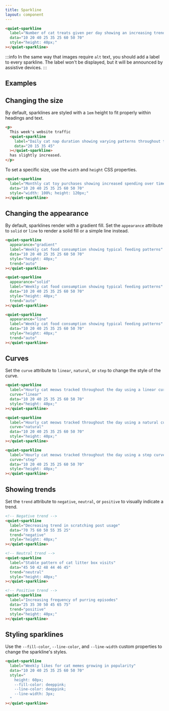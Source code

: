 ```yaml
---
title: Sparkline
layout: component
---
```


```html {.example}
<quiet-sparkline 
  label="Number of cat treats given per day showing an increasing trend"
  data="10 20 40 25 35 25 60 50 70"
  style="height: 40px;"
></quiet-sparkline>
```

:::info
In the same way that images require `alt` text, you should add a label to every sparkline. The label won't be displayed, but it will be announced by assistive devices.
:::

## Examples

## Changing the size

By default, sparklines are styled with a `1em` height to fit properly within headings and text.

```html {.example}
<p>
  This week's website traffic
  <quiet-sparkline 
    label="Daily cat nap duration showing varying patterns throughout the week"
    data="20 15 35 45"
  ></quiet-sparkline>  
  has slightly increased.
</p>
```

To set a specific size, use the `width` and `height` CSS properties.

```html {.example}
<quiet-sparkline 
  label="Monthly cat toy purchases showing increased spending over time"
  data="10 20 40 25 35 25 60 50 70" 
  style="width: 100%; height: 120px;"
></quiet-sparkline>
```

## Changing the appearance

By default, sparklines render with a gradient fill. Set the `appearance` attribute to `solid` or `line` to render a solid fill or a simple line instead.

```html {.example .flex-row}
<quiet-sparkline 
  appearance="gradient"
  label="Weekly cat food consumption showing typical feeding patterns"
  data="10 20 40 25 35 25 60 50 70" 
  style="height: 40px;"
  trend="auto"
></quiet-sparkline>

<quiet-sparkline 
  appearance="solid"
  label="Weekly cat food consumption showing typical feeding patterns"
  data="10 20 40 25 35 25 60 50 70" 
  style="height: 40px;"
  trend="auto"
></quiet-sparkline>

<quiet-sparkline 
  appearance="line"
  label="Weekly cat food consumption showing typical feeding patterns"
  data="10 20 40 25 35 25 60 50 70" 
  style="height: 40px;"
  trend="auto"
></quiet-sparkline>
```

## Curves

Set the `curve` attribute to `linear`, `natural`, or `step` to change the style of the curve.

```html {.example .flex-row}
<quiet-sparkline 
  label="Hourly cat meows tracked throughout the day using a linear curve"
  curve="linear"
  data="10 20 40 25 35 25 60 50 70" 
  style="height: 40px;"
></quiet-sparkline>

<quiet-sparkline 
  label="Hourly cat meows tracked throughout the day using a natural curve"
  curve="natural"
  data="10 20 40 25 35 25 60 50 70" 
  style="height: 40px;"
></quiet-sparkline>

<quiet-sparkline 
  label="Hourly cat meows tracked throughout the day using a step curve"
  curve="step"
  data="10 20 40 25 35 25 60 50 70" 
  style="height: 40px;"
></quiet-sparkline>
```

## Showing trends

Set the `trend` attribute to `negative`, `neutral`, or `positive` to visually indicate a trend.

```html {.example .flex-row}
<!-- Negative trend -->
<quiet-sparkline 
  label="Decreasing trend in scratching post usage"
  data="70 75 60 50 55 35 25" 
  trend="negative"
  style="height: 40px;"
></quiet-sparkline>

<!-- Neutral trend -->
<quiet-sparkline 
  label="Stable pattern of cat litter box visits"
  data="45 50 42 48 44 46 45" 
  trend="neutral"
  style="height: 40px;"
></quiet-sparkline>

<!-- Positive trend -->
<quiet-sparkline 
  label="Increasing frequency of purring episodes"
  data="25 35 30 50 45 65 75" 
  trend="positive"
  style="height: 40px;"
></quiet-sparkline>
```

## Styling sparklines

Use the `--fill-color`, `--line-color`, and `--line-width` custom properties to change the sparkline's styles.

```html {.example}
<quiet-sparkline 
  label="Weekly likes for cat memes growing in popularity"
  data="10 20 40 25 35 25 60 50 70"
  style="
    height: 60px;
    --fill-color: deeppink;
    --line-color: deeppink;
    --line-width: 3px;
  "
></quiet-sparkline>
```